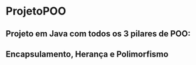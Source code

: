 # ProjetoPOO
## Projeto em Java com todos os 3 pilares de POO:
## Encapsulamento, Herança e Polimorfismo
